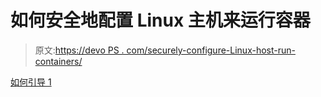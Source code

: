 # 如何安全地配置 Linux 主机来运行容器

> 原文:[https://devo PS . com/securely-configure-Linux-host-run-containers/](https://devops.com/securely-configure-linux-host-run-containers/)

[如何引导 1](https://devops.com/wp-content/uploads/2017/05/How-To-Guide-1.pdf)